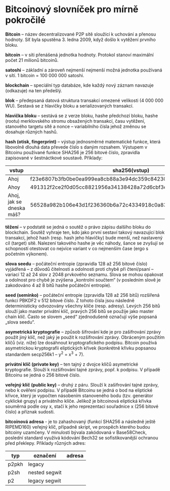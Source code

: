 # Bitcoinový slovníček pro mírně pokročilé
**Bitcoin** – název decentralizované P2P sítě sloužící k uchování a přenosu hodnoty. Síť byla spustěna 3. ledna 2009,  když došlo k vytěžení prvního bloku. 

**bitcoin** – v síti přenášená jednotka hodnoty. Protokol stanoví maximální počet 21 milionů bitcoinů. 

**satoshi** – základní a zároveň nejmenší nejmenší možná jednotka používaná v sítí. 1 bitcoin = 100 000 000 satoshi. 

**blockchain** – speciální typ databáze, kde každý nový záznam navazuje (odkazuje) na ten předešlý.

**blok** – předepsaná datová struktura transakcí omezené velikosti (4 000 000 WU). Sestavá se z hlavičky bloku a serializovaných transakcí. 

**hlavička bloku** – sestává se z verze bloku, hashe předchozí bloku, hashe (rootu) merklovského stromu obsažených transakcí, času vytěžení, stanového targetu sítě a nonce – variabilního čísla jehož změnou se dosahuje různých hashů. 

**hash (otisk, fingerprint)** – výstup jednosměrné matematické funkce, která libovolně dlouhá data převede číslo s daným rozsahem. Výstupem v Bitcoinu používané funkce SHA256 je 256 bitové číslo, zpravidla zapisované v šestnáctkové soustavě. Příklady:

| vstup | sha256(vstup) |
| ------ | ------ |
| Ahoj | f23e6807b3fb0be0ea999ea8cb88a3e94dc359c84230461f9761efac57dcb081 |
| Ahoy | 491312f2ce2f0d05cc8821956a34138428a72d6cbf3e426ef6bcc87f2905b614 |
| Ahoj, jak se dneska máš? | 56528a982b106e43d1f236360b6a72c4334918c0a83413d810ac0041f8f2e377 |

**těžení** – v podstatě se jedná o soutěž o právo zápisu dalšího bloku do blockchain. Soutěž vyhraje ten, kdo jako první sestaví takový navazující blok transakcí, jehož hash (resp. hash jeho hlavičky) bude menší, než nastavený cíl (target) sítě. Nalezení takového hashe je věc náhody, šance se zvyšují se schopností otestovat co nejvíce variant v co nejmenším čase (ergo s početním výkonem).

**slova seedu** – počáteční entropie (zpravidla 128 až 256 bitové číslo) vyjádřená – z důvodů čitelnosti a odolnosti proti chybě při čtení/psaní – variací 12 až 24 slov z 2048 prvkového seznamu. Slova se mohou opakovat a odolnost pro chybě je zvýšena „kontrolní součtem“ (v posledním slově je zakodováno 4 až 8 bitů hashe počáteční entropie).

**seed (semínko)** – počáteční entropie (zpravidla 128 až 256 bitů) rozšířená funkcí PBKDF2 v 512 bitové číslo. Z tohoto čísla jsou následně deterministicky odvozovány všechny klíče (resp. adresy). Levých 256 bitů slouží jako master privátní klíč, pravých 256 bitů se použije jako master chain klíč. Často se slovem „seed“ zjednodušeně označují výše popsaná „slova seedu“.

**asymetrická kryptografie** – způsob šifrování kde je pro zašifrování zprávy použit jiný klíč, než jaký je použit k rozšifrování zprávy. Obráceným použitím klíčů (viz. níže) lze dosáhnout kryptografického podpisu. Bitcoin používá asymetrickou kryptografii eliptických křivek (konkrétně křivku popsanou standardem secp256k1 – y<sup>2</sup> = x<sup>3</sup> + 7).

**privátní klíč (private key)** – ten tajný z dvojce klíčů asymetrické kryptografie. Slouží k rozšifrování tajné zprávy, popř. k podpisu. V případě Bitcoinu se jedná o 256 bitové číslo.

**veřejný klíč (public key)** – druhý z páru. Slouží k zašifrování tajné zprávy, nebo k ověření podpisu. V případě Bitcoinu se jedná o bod na eliptické křivce, který je vypočten násobením stanoveného bodu (tzv. generátor cyklické grupy) a privátního klíče. Jelikož je bitcoinová eliptická křivka souměrná podle osy x, stačí k jeho reprezentaci souřadnice x (256 bitové číslo) a příznak sudosti. 

**bitcoinová adresa** - je to zahashovaný (funkcí SHA256 a následně ještě RIPEMD160) veřejný klíč, případně skript, ve prospěch kterého budou bitcoiny uzamčeny. V minulosti bývala zakódovaná v Base58Check, poslední standard využívá kódování Bech32 se sofistikovanější ochranou před překlepy. Příklady různých adres:

| typ | označení | adresa |
| ------ | ------ | ------ |
| p2pkh | legacy |  |
| p2sh | nested segwit |  |
| p2 | legacy segwit |  |